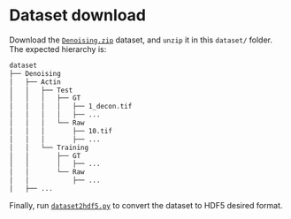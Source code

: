# Dataset download

Download the [`Denoising.zip`](https://zenodo.org/records/4624364#.YF4lBa9Kgal) dataset, and `unzip` it in this `dataset/` folder. The expected hierarchy is:

```sh
dataset
├── Denoising
│   ├── Actin
│   │   ├── Test
│   │   │   ├── GT
│   │   │   │   ├── 1_decon.tif
│   │   │   │   ├── ...
│   │   │   └── Raw
│   │   │       ├── 10.tif
│   │   │       ├── ...
│   │   └── Training
│   │       ├── GT
│   │       │   ├── ...
│   │       └── Raw
│   │           ├── ...
│   ├── ...
```

Finally, run [`dataset2hdf5.py`](../dataset2hdf5.py) to convert the dataset to HDF5 desired format.